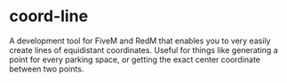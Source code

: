 # coord-line
A development tool for FiveM and RedM that enables you to very easily create lines of equidistant coordinates. Useful for things like generating a point for every parking space, or getting the exact center coordinate between two points.
